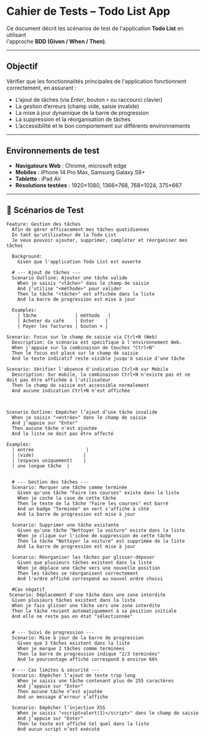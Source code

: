 # Cahier de Tests – Todo List App

Ce document décrit les scénarios de test de l'application **Todo List** en utilisant  
l'approche **BDD (Given / When / Then)**.  

---

## Objectif

Vérifier que les fonctionnalités principales de l'application fonctionnent correctement, en assurant :  

- L’ajout de tâches (via *Enter*, bouton `+` ou raccourci clavier)  
- La gestion d’erreurs (champ vide, saisie invalide)  
- La mise à jour dynamique de la barre de progression  
- La suppression et la réorganisation de tâches  
- L’accessibilité et le bon comportement sur différents environnements  

---

## Environnements de test

- **Navigateurs Web** : Chrome, microsoft edge 
- **Mobiles** : iPhone 14 Pro Max, Samsung Galaxy S8+ 
- **Tablette** : iPad Air 
- **Résolutions testées** : 1920×1080, 1366×768, 768×1024, 375×667  

---

## 📌 Scénarios de Test

```gherkin
Feature: Gestion des tâches
  Afin de gérer efficacement mes tâches quotidiennes
  En tant qu'utilisateur de la Todo List
  Je veux pouvoir ajouter, supprimer, compléter et réorganiser mes tâches

  Background:
    Given que l'application Todo List est ouverte

  # --- Ajout de tâches ---
  Scenario Outline: Ajouter une tâche valide
    When je saisis "<tâche>" dans le champ de saisie
    And j'utilise "<méthode>" pour valider
    Then la tâche "<tâche>" est affichée dans la liste
    And la barre de progression est mise à jour

  Examples:
    | tâche              | méthode   |
    | Acheter du café    | Enter    |
    | Payer les factures | bouton + |

Scenario: Focus sur le champ de saisie via Ctrl+N (Web)
  Description: Ce scénario est spécifique à l'environnement Web.
  When j'appuie sur la combinaison de touches "Ctrl+N"
  Then le focus est placé sur le champ de saisie
  And le texte indicatif reste visible jusqu'à saisie d'une tâche

Scenario: Vérifier l'absence d'indication Ctrl+N sur Mobile
  Description: Sur mobile, la combinaison Ctrl+N n'existe pas et ne doit pas être affichée à l'utilisateur
  Then le champ de saisie est accessible normalement
  And aucune indication Ctrl+N n'est affichée


  
Scenario Outline: Empêcher l’ajout d’une tâche invalide
  When je saisis "<entrée>" dans le champ de saisie
  And j'appuie sur "Enter"
  Then aucune tâche n'est ajoutée
  And la liste ne doit pas être affecté

Examples:
  | entrée                   |
  | (vide)                  |
  | (espaces uniquement)    |
  | une longue tâche  |


  # --- Gestion des tâches ---
  Scenario: Marquer une tâche comme terminée
    Given qu'une tâche "Faire les courses" existe dans la liste
    When je coche la case de cette tâche
    Then le texte de la tâche "Faire les courses" est barré
    And un badge "Terminée" en vert s’affiche à côté
    And la barre de progression est mise à jour

  Scenario: Supprimer une tâche existante
    Given qu'une tâche "Nettoyer la voiture" existe dans la liste
    When je clique sur l'icône de suppression de cette tâche
    Then la tâche "Nettoyer la voiture" est supprimée de la liste
    And la barre de progression est mise à jour

  Scenario: Réorganiser les tâches par glisser-déposer
    Given que plusieurs tâches existent dans la liste
    When je déplace une tâche vers une nouvelle position
    Then les tâches se réorganisent correctement
    And l'ordre affiché correspond au nouvel ordre choisi

  #Cas négatif
 Scenario: Déplacement d'une tâche dans une zone interdite
  Given plusieurs tâches existent dans la liste
  When je fais glisser une tâche vers une zone interdite
  Then la tâche revient automatiquement à sa position initiale
  And elle ne reste pas en état "sélectionnée"


  # --- Suivi de progression ---
  Scenario: Mise à jour de la barre de progression
    Given que 3 tâches existent dans la liste
    When je marque 2 tâches comme terminées
    Then la barre de progression indique "2/3 terminées"
    And le pourcentage affiché correspond à environ 66%

  # --- Cas limites & sécurité ---
  Scenario: Empêcher l’ajout de texte trop long
    When je saisis une tâche contenant plus de 255 caractères
    And j’appuie sur "Enter"
    Then aucune tâche n’est ajoutée
    And un message d’erreur s’affiche

  Scenario: Empêcher l’injection XSS
    When je saisis "<script>alert(1)</script>" dans le champ de saisie
    And j’appuie sur "Enter"
    Then le texte est affiché tel quel dans la liste
    And aucun script n’est exécuté

